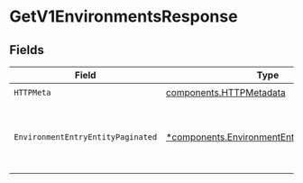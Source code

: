 # GetV1EnvironmentsResponse


## Fields

| Field                                                                                                     | Type                                                                                                      | Required                                                                                                  | Description                                                                                               |
| --------------------------------------------------------------------------------------------------------- | --------------------------------------------------------------------------------------------------------- | --------------------------------------------------------------------------------------------------------- | --------------------------------------------------------------------------------------------------------- |
| `HTTPMeta`                                                                                                | [components.HTTPMetadata](../../models/components/httpmetadata.md)                                        | :heavy_check_mark:                                                                                        | N/A                                                                                                       |
| `EnvironmentEntryEntityPaginated`                                                                         | [*components.EnvironmentEntryEntityPaginated](../../models/components/environmententryentitypaginated.md) | :heavy_minus_sign:                                                                                        | List all of the environments that have been added to the organiation                                      |